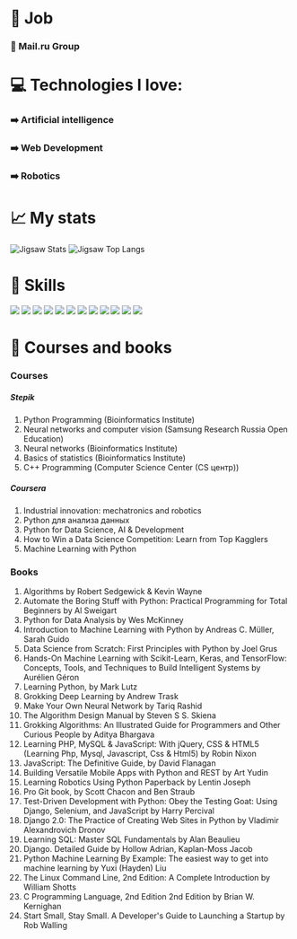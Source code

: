 # :briefcase: Job

### :paperclip: Mail.ru Group

# :computer: Technologies I love: #

### :arrow_right: Artificial intelligence
### :arrow_right: Web Development
### :arrow_right: Robotics

# :chart_with_upwards_trend: My stats #

![Jigsaw Stats](https://github-readme-stats.vercel.app/api?username=1JigSaW&count_private=true&hide_border=true&show_icons=true&hide_title=true&theme=dark)
![Jigsaw Top Langs](https://github-readme-stats.vercel.app/api/top-langs/?username=1JigSaW&layout=compact&hide=php&hide_border=true&theme=dark)

# :muscle: Skills #

![](https://img.shields.io/badge/Python-FFD43B?style=for-the-badge&logo=python&logoColor=darkgreen) ![](https://img.shields.io/badge/HTML5-E34F26?style=for-the-badge&logo=html5&logoColor=white) ![](https://img.shields.io/badge/CSS3-1572B6?style=for-the-badge&logo=css3&logoColor=white) ![](https://img.shields.io/badge/scikit_learn-F7931E?style=for-the-badge&logo=scikit-learn&logoColor=white) ![](https://img.shields.io/badge/Numpy-777BB4?style=for-the-badge&logo=numpy&logoColor=white) ![](https://img.shields.io/badge/Pandas-2C2D72?style=for-the-badge&logo=pandas&logoColor=white) ![](https://img.shields.io/badge/MySQL-00000F?style=for-the-badge&logo=mysql&logoColor=white) ![](https://img.shields.io/badge/Jupyter-F37626.svg?&style=for-the-badge&logo=Jupyter&logoColor=white) ![](https://img.shields.io/badge/Django-092E20?style=for-the-badge&logo=django&logoColor=white) ![](https://img.shields.io/badge/Flask-000000?style=for-the-badge&logo=flask&logoColor=white) ![](https://img.shields.io/badge/Git-F05032?style=for-the-badge&logo=git&logoColor=white) ![](https://img.shields.io/badge/Ubuntu-E95420?style=for-the-badge&logo=ubuntu&logoColor=white)

# :notebook: Courses and books #
### Courses ###
##### Stepik #####
1. Python Programming (Bioinformatics Institute)
2. Neural networks and computer vision (Samsung Research Russia Open Education)
3. Neural networks (Bioinformatics Institute)
4. Basics of statistics (Bioinformatics Institute)
5. C++ Programming (Computer Science Center (CS центр))
##### Coursera #####
1. Industrial innovation: mechatronics and robotics
2. Python для анализа данных
3. Python for Data Science, AI & Development
4. How to Win a Data Science Competition: Learn from Top Kagglers
5. Machine Learning with Python
### Books ###
1. Algorithms by Robert Sedgewick & Kevin Wayne
2. Automate the Boring Stuff with Python: Practical Programming for Total Beginners by Al Sweigart
3. Python for Data Analysis by Wes McKinney
4. Introduction to Machine Learning with Python by Andreas C. Müller, Sarah Guido
5. Data Science from Scratch: First Principles with Python by Joel Grus
6. Hands-On Machine Learning with Scikit-Learn, Keras, and TensorFlow: Concepts, Tools, and Techniques to Build Intelligent Systems by Aurélien Géron
7. Learning Python, by Mark Lutz 
8. Grokking Deep Learning by Andrew Trask
9. Make Your Own Neural Network by Tariq Rashid 
10. The Algorithm Design Manual by Steven S S. Skiena
11. Grokking Algorithms: An Illustrated Guide for Programmers and Other Curious People by Aditya Bhargava
12. Learning PHP, MySQL & JavaScript: With jQuery, CSS & HTML5 (Learning Php, Mysql, Javascript, Css & Html5) by Robin Nixon
13. JavaScript: The Definitive Guide, by David Flanagan
14. Building Versatile Mobile Apps with Python and REST by Art Yudin
15. Learning Robotics Using Python Paperback by Lentin Joseph
16. Pro Git book, by Scott Chacon and Ben Straub
17. Test-Driven Development with Python: Obey the Testing Goat: Using Django, Selenium, and JavaScript by Harry Percival 
18. Django 2.0: The Practice of Creating Web Sites in Python by Vladimir Alexandrovich Dronov
19. Learning SQL: Master SQL Fundamentals by Alan Beaulieu 
20. Django. Detailed Guide by Hollow Adrian, Kaplan-Moss Jacob
21. Python Machine Learning By Example: The easiest way to get into machine learning by Yuxi (Hayden) Liu
22. The Linux Command Line, 2nd Edition: A Complete Introduction by William Shotts 
23. C Programming Language, 2nd Edition 2nd Edition by Brian W. Kernighan
24. Start Small, Stay Small. A Developer's Guide to Launching a Startup by Rob Walling

